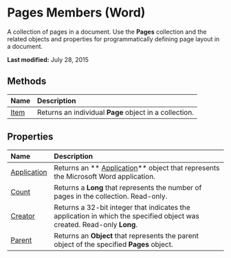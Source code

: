 
# Pages Members (Word)
A collection of pages in a document. Use the  **Pages** collection and the related objects and properties for programmatically defining page layout in a document.

 **Last modified:** July 28, 2015


## Methods



|**Name**|**Description**|
|:-----|:-----|
| [Item](087f7b95-5a18-728c-30ef-bf9ca44d876f.md)|Returns an individual  **Page** object in a collection.|

## Properties



|**Name**|**Description**|
|:-----|:-----|
| [Application](0801f89b-9cea-4fe8-bc0f-6deb333e2807.md)|Returns an  ** [Application](d1cf6f8f-4e88-bf01-93b4-90a83f79cb44.md)** object that represents the Microsoft Word application.|
| [Count](e7acf9c8-a035-16b5-604c-ea77b61b4e3d.md)|Returns a  **Long** that represents the number of pages in the collection. Read-only.|
| [Creator](0f449de7-653d-34fb-20be-cb9bf089ce88.md)|Returns a 32-bit integer that indicates the application in which the specified object was created. Read-only  **Long**.|
| [Parent](d8b1d0fa-9b17-33a1-c1ac-fc923c4a2210.md)|Returns an  **Object** that represents the parent object of the specified **Pages** object.|
